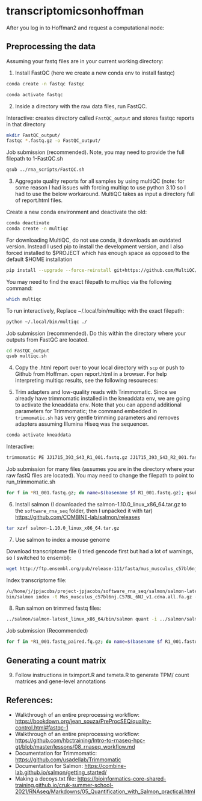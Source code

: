 # transcriptomicsonhoffman

After you log in to Hoffman2 and request a computational node: 

## Preprocessing the data 

Assuming your fastq files are in your current working directory:

1. Install FastQC (here we create a new conda env to install fastqc)
```bash
conda create -n fastqc fastqc
```

```bash
conda activate fastqc
```

2. Inside a directory with the raw data files, run FastQC. 

Interactive: creates directory called `FastQC_output` and stores fastqc reports in that directory
```bash
mkdir FastQC_output/
fastqc *.fastq.gz -o FastQC_output/
```

Job submission (recommended). Note, you may need to provide the full filepath to 1-FastQC.sh
```bash
qsub ../rna_scripts/FastQC.sh
```


3. Aggregate quality reports for all samples by using multiQC (note: for some reason I had issues with forcing multiqc to use python 3.10 so I had to use the below workaround. MultiQC takes as input a directory full of report.html files.

Create a new conda environment and deactivate the old: 
```bash
conda deactivate
conda create -n multiqc
```

For downloading MultiQC, do not use conda, it downloads an outdated version. Instead I used pip to install the development version, and I also forced installed to $PROJECT which has enough space as opposed to the default $HOME installation

```bash
pip install --upgrade --force-reinstall git+https://github.com/MultiQC/MultiQC.git -t /u/project/jpjacobs/jpjacobs/rna_seq/
```
You may need to find the exact filepath to multiqc via the following command:
```bash
which multiqc
```
To run interactively, Replace ~/.local/bin/multiqc with the exact filepath:
```bash
python ~/.local/bin/multiqc ./
``` 
Job submission (recommended). Do this within the directory where your outputs from FastQC are located.
```bash
cd FastQC_output
qsub multiqc.sh
```

4. Copy the .html report over to your local directory with `scp` or push to Github from Hoffman. open report.html in a browser. For help interpreting multiqc results, see the following resoureces:

5. Trim adapters and low-quality reads with Trimmomatic. Since we already have trimmomatic installed in the kneaddata env, we are going to activate the kneaddata env. Note that you can append additional parameters for Trimmomatic; the command embedded in `trimmomatic.sh` has very gentle trimming parameters and removes adapters assuming Illumina Hiseq was the sequencer.
```bash
conda activate kneaddata
```
Interactive:
```bash
trimmomatic PE JJ1715_393_S43_R1_001.fastq.gz JJ1715_393_S43_R2_001.fastq.gz output_forward_paired.fq.gz output_forward_unpaired.fq.gz output_reverse_paired.fq.gz output_reverse_unpaired.fq.gz ILLUMINACLIP:/u/home/j/jpjacobs/project-jpjacobs/software_rna_seq/Trimmomatic/trimmomatic-0.39/adapters/TruSeq3-PE.fa:2:30:10:2:True LEADING:3 TRAILING:3 MINLEN:36
```
Job submission for many files (assumes you are in the directory where your raw fastQ files are located). You may need to change the filepath to point to run_trimmomatic.sh
```bash
for f in *R1_001.fastq.gz; do name=$(basename $f R1_001.fastq.gz); qsub ../../../software_rna_seq/rna_scripts/3-trimmomatic.sh ${name}R1_001.fastq.gz ${name}R2_001.fastq.gz; done
```

6. Install salmon (I downloaded the salmon-1.10.0_linux_x86_64.tar.gz to the `software_rna_seq` folder, then I unpacked it with tar)
https://github.com/COMBINE-lab/salmon/releases
```bash
tar xzvf salmon-1.10.0_linux_x86_64.tar.gz
```

7. Use salmon to index a mouse genome

Download transcriptome file (I tried gencode first but had a lot of warnings, so I switched to ensembl): 
```bash
wget http://ftp.ensembl.org/pub/release-111/fasta/mus_musculus_c57bl6nj/cdna/Mus_musculus_c57bl6nj.C57BL_6NJ_v1.cdna.all.fa.gz

```
Index transcriptome file: 
```bash
/u/home/j/jpjacobs/project-jpjacobs/software_rna_seq/salmon/salmon-latest_linux_x86_64
bin/salmon index -t Mus_musculus_c57bl6nj.C57BL_6NJ_v1.cdna.all.fa.gz -i Mus_musculus_c57bl6nj_index -p 8

```

8. Run salmon on trimmed fastq files: 
```bash
../salmon/salmon-latest_linux_x86_64/bin/salmon quant -i ../salmon/salmon-latest_linux_x86_64/Mus_musculus_c57bl6nj_index -l A -1 output_JJ1715_393_S43_R1_001.fastq_paired.fq.gz -2 output_JJ1715_393_S43_R2_001.fastq_paired.fq.gz -p 8 --gcBias --validateMappings -o JJ1715_393_quant
```

Job submission (Recommended)
```bash
for f in *R1_001.fastq_paired.fq.gz; do name=$(basename $f R1_001.fastq_paired.fq.gz); qsub ../rna_scripts/salmon.sh ${name}R1_001.fastq_paired.fq.gz ${name}R2_001.fastq_paired.fq.gz; done
```



## Generating a count matrix 
9. Follow instructions in tximport.R and txmeta.R to generate TPM/ count matrices and gene-level annotations


## References: 
- Walkthrough of an entire preprocessing workflow: https://bookdown.org/jean_souza/PreProcSEQ/quality-control.html#fastqc-1 
- Walkthrough of an entire preprocessing workflow: https://github.com/hbctraining/Intro-to-rnaseq-hpc-gt/blob/master/lessons/08_rnaseq_workflow.md
- Documentation for Trimmomatic: https://github.com/usadellab/Trimmomatic 
- Documentation for Salmon: https://combine-lab.github.io/salmon/getting_started/
- Making a decoys.txt file: https://bioinformatics-core-shared-training.github.io/cruk-summer-school-2021/RNAseq/Markdowns/05_Quantification_with_Salmon_practical.html
